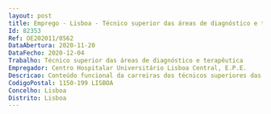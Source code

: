 ```yaml
--- 
layout: post
title: Emprego - Lisboa - Técnico superior das áreas de diagnóstico e terapêutica
Id: 82353
Ref: OE202011/0562
DataAbertura: 2020-11-20
DataFecho: 2020-12-04
Trabalho: Técnico superior das áreas de diagnóstico e terapêutica
Empregador: Centro Hospitalar Universitário Lisboa Central, E.P.E.
Descricao: Conteúdo funcional da carreiras dos técnicos superiores das áreas de diagnóstico e terapêutica   profissão de Farmácia, conforme estabelecido no art.º 8.º do Decreto Lei n.º 110 2017, de 31 08
CodigoPostal: 1150-199 LISBOA
Concelho: Lisboa
Distrito: Lisboa
--- 
```

